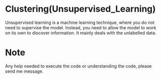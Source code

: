# Clustering(Unsupervised_Learning)
Unsupervised learning is a machine learning technique, where you do not need to supervise the model. Instead, you need to allow the model to work on its own to discover information. It mainly deals with the unlabelled data.
# Note
Any help needed to execute the code or understanding the code, please send me message.

